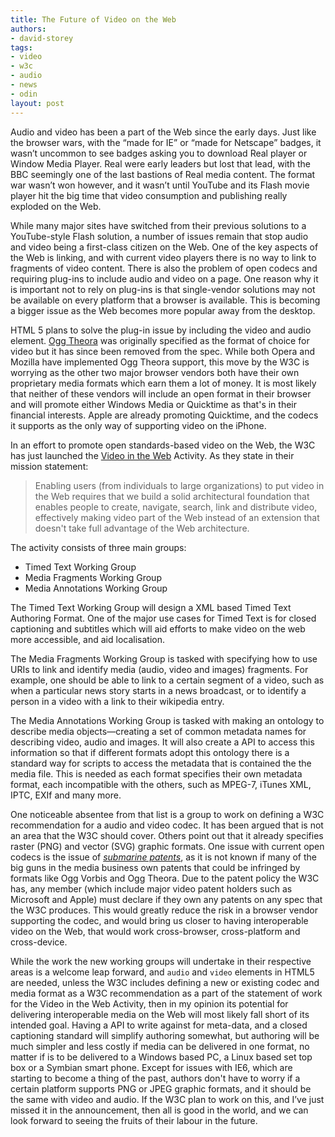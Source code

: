```yaml
---
title: The Future of Video on the Web
authors:
- david-storey
tags:
- video
- w3c
- audio
- news
- odin
layout: post
---
```

<p>Audio and video has been a part of the Web since the early days.  Just like the browser wars, with the <q>made for IE</q> or <q>made for Netscape</q> badges, it wasn’t uncommon to see badges asking you to download Real player or Window Media Player.  Real were early leaders but lost that lead, with the BBC seemingly one of the last bastions of Real media content.  The format war wasn’t won however, and it wasn’t until YouTube and its Flash movie  player hit the big time that video consumption and publishing really exploded on the Web.</p>

<p>While many major sites have switched from their previous solutions to a YouTube-style Flash solution, a number of issues remain that stop audio and video being a first-class citizen on the Web.  One of the key aspects of the Web is linking, and with current video players there is no way to link to fragments of video content.  There is also the problem of open codecs and requiring plug-ins to include audio and video on a page.  One reason why it is important not to rely on plug-ins is that single-vendor solutions may not be available on every platform that a browser is available.  This is becoming a bigger issue as the Web becomes more popular away from the desktop.</p>

<p>HTML 5 plans to solve the plug-in issue by including the video and audio element.  <a href="http://www.theora.org/">Ogg Theora</a> was originally specified as the format of choice for video  but it has since been removed from the spec.  While both Opera and Mozilla have implemented Ogg Theora support, this move by the W3C is worrying as the other two major browser vendors both have their own proprietary media formats  which earn them a lot of money.  It is most likely that neither of these vendors will include an open format in their browser and will promote either Windows Media or Quicktime as that&#39;s in their financial interests.  Apple are already promoting Quicktime, and the codecs it supports as the only way of supporting video on the iPhone.</p>

<p>In an effort to promote open standards-based video on the Web, the W3C has just launched the <a href="http://www.w3.org/2008/WebVideo/">Video in the Web</a> Activity.  As they state in their mission statement:</p>

<blockquote cite="http://www.w3.org/2008/WebVideo/"><p>Enabling users (from individuals to large organizations) to put video in the Web requires that we build a solid architectural foundation that enables people to create, navigate, search, link and distribute video, effectively making video part of the Web instead of an extension that doesn&#39;t take full advantage of the Web architecture.</p></blockquote>

<p>The activity consists of three main groups:</p>

<ul>
<li>Timed Text Working Group</li>
<li>Media Fragments Working Group</li>
<li>Media Annotations Working Group</li>
</ul>

<p>The Timed Text Working Group will design a <abbr>XML</abbr> based Timed Text Authoring Format.  One of the major use cases for Timed Text is for closed captioning and subtitles  which will aid efforts to make video on the web more accessible, and aid localisation.</p>

<p>The Media Fragments Working Group is tasked with specifying how to use <abbr>URI</abbr>s to link and identify media (audio, video and images) fragments.  For example, one should be able to link to a certain segment of a video, such as when a particular news story starts in a news broadcast, or to identify a person in a video with a link to their wikipedia entry.</p>

<p>The Media Annotations Working Group is tasked with making an ontology to describe media objects—creating a set of common metadata names for describing video, audio and images.  It will also create a <abbr>API</abbr> to access this information  so that if different formats adopt this ontology   there is a standard way for scripts to access the metadata that is contained the the media file.  This is needed as each format specifies their own metadata format, each incompatible with the others, such as <abbr>MPEG</abbr>-7, iTunes <abbr>XML</abbr>, <abbr>IPTC</abbr>, <abbr>EXIf</abbr> and many more.</p>

<p>One noticeable absentee  from that list is a group to work on defining a W3C recommendation for a audio and video codec.  It has been argued that is not an area that the W3C should cover. Others point out that it already specifies  raster (PNG) and vector (SVG) graphic formats.  One issue with current open codecs is the issue of <a href="http://en.wikipedia.org/wiki/Submarine_patent"><dfn title="an informal term for a patent first published and granted long after the initial application was filed. In analogy to a submarine, its presence is unknown to the public; it stays under water, i.e., unpublished, for long periods, then emerges, i.e., granted and published, and surprises the relevant market.">submarine patents</dfn></a>, as it is not known if many of the big guns in the media business own patents that could be infringed by formats like Ogg Vorbis and Ogg Theora.  Due to the patent policy the <abbr>W3C</abbr> has, any member (which include major video patent holders such as Microsoft and Apple) must declare if they own any patents on any spec that the <abbr>W3C</abbr> produces.  This would greatly reduce the risk in a browser vendor supporting the codec, and would bring us closer to having interoperable video on the Web, that would work cross-browser, cross-platform and cross-device.</p>

<p>While the work the new working groups will undertake in their respective areas is a welcome leap forward, and <code>audio</code> and <code>video</code> elements in <abbr>HTML5</abbr> are needed, unless the W3C includes defining a new or existing codec and media format as a W3C recommendation as a part of the statement of work for the Video in the Web Activity, then in my opinion its potential for delivering interoperable media on the Web will most likely fall short of its intended goal.  Having a API to write against for meta-data, and a closed captioning standard will simplify authoring somewhat, but authoring will be much simpler and less costly if media can be delivered in one format, no matter if is to be delivered to a Windows based PC, a Linux based set top box or a Symbian smart phone.  Except for issues with IE6, which are starting to become a thing of the past, authors don&#39;t have to worry if a certain platform supports <abbr>PNG</abbr> or <abbr>JPEG</abbr> graphic formats, and it should be the same with video and audio.  If the W3C plan to work on this, and I’ve just missed it in the announcement, then all is good in the world, and we can look forward to seeing the fruits of their labour in the future.</p>
